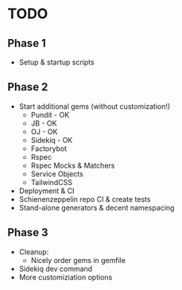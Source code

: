 
# TODO

## Phase 1
- Setup & startup scripts
## Phase 2
- Start additional gems (without customization!)
    - Pundit - OK
    - JB - OK
    - OJ - OK
    - Sidekiq - OK
    - Factorybot
    - Rspec
    - Rspec Mocks & Matchers
    - Service Objects
    - TailwindCSS
- Deployment & CI
- Schienenzeppelin repo CI & create tests
- Stand-alone generators & decent namespacing
## Phase 3
- Cleanup: 
    - Nicely order gems in gemfile
- Sidekiq dev command
- More customiziation options
